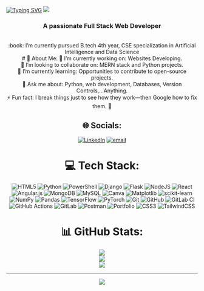 <a href="https://git.io/typing-svg"><img src="https://readme-typing-svg.herokuapp.com?font=Noto+Serif+Display&weight=200&size=30&pause=100&speed=50&color=F7F7F7&background=000000&center=true&vCenter=true&random=false&width=1080&height=250&lines=Hello!%F0%9F%91%8B;I'm+Nagasai;And+I+Welcome+You+To+My+Github%F0%9F%98%8A" alt="Typing SVG" /></a>
[![](https://visitcount.itsvg.in/api?id=nagasai&icon=2&color=10)](https://visitcount.itsvg.in)

<h3 align="center">A passionate Full Stack Web Developer </h3>

<br/>

<div align="center">
 :book: I’m currently pursued B.tech 4th year, CSE specialization in <bold>Artificial Intelligence and Data Science</bold></br>
# 💫 About Me:
🔭 I’m currently working on: Websites Developing.<br>👯 I’m looking to collaborate on: MERN stack and Python projects.<br>🌱 I’m currently learning:  Opportunities to contribute to open-source projects.<br>💬 Ask me about: Python, web development, Databases, Version Controls,...Anything.<br>⚡ Fun fact: I break things just to see how they work—then Google how to fix them. 🔧


## 🌐 Socials:
[![LinkedIn](https://img.shields.io/badge/LinkedIn-%230077B5.svg?logo=linkedin&logoColor=white)](https://linkedin.com/in/maddu-nagasai) [![email](https://img.shields.io/badge/Email-D14836?logo=gmail&logoColor=white)](mailto:nagasai1050@gmail.com) 

# 💻 Tech Stack:
![HTML5](https://img.shields.io/badge/html5-%23E34F26.svg?style=for-the-badge&logo=html5&logoColor=white) ![Python](https://img.shields.io/badge/python-3670A0?style=for-the-badge&logo=python&logoColor=ffdd54) ![PowerShell](https://img.shields.io/badge/PowerShell-%235391FE.svg?style=for-the-badge&logo=powershell&logoColor=white) ![Django](https://img.shields.io/badge/django-%23092E20.svg?style=for-the-badge&logo=django&logoColor=white) ![Flask](https://img.shields.io/badge/flask-%23000.svg?style=for-the-badge&logo=flask&logoColor=white) ![NodeJS](https://img.shields.io/badge/node.js-6DA55F?style=for-the-badge&logo=node.js&logoColor=white) ![React](https://img.shields.io/badge/react-%2320232a.svg?style=for-the-badge&logo=react&logoColor=%2361DAFB) ![Angular.js](https://img.shields.io/badge/angular.js-%23E23237.svg?style=for-the-badge&logo=angularjs&logoColor=white) ![MongoDB](https://img.shields.io/badge/MongoDB-%234ea94b.svg?style=for-the-badge&logo=mongodb&logoColor=white) ![MySQL](https://img.shields.io/badge/mysql-4479A1.svg?style=for-the-badge&logo=mysql&logoColor=white) ![Canva](https://img.shields.io/badge/Canva-%2300C4CC.svg?style=for-the-badge&logo=Canva&logoColor=white) ![Matplotlib](https://img.shields.io/badge/Matplotlib-%23ffffff.svg?style=for-the-badge&logo=Matplotlib&logoColor=black) ![scikit-learn](https://img.shields.io/badge/scikit--learn-%23F7931E.svg?style=for-the-badge&logo=scikit-learn&logoColor=white) ![NumPy](https://img.shields.io/badge/numpy-%23013243.svg?style=for-the-badge&logo=numpy&logoColor=white) ![Pandas](https://img.shields.io/badge/pandas-%23150458.svg?style=for-the-badge&logo=pandas&logoColor=white) ![TensorFlow](https://img.shields.io/badge/TensorFlow-%23FF6F00.svg?style=for-the-badge&logo=TensorFlow&logoColor=white) ![PyTorch](https://img.shields.io/badge/PyTorch-%23EE4C2C.svg?style=for-the-badge&logo=PyTorch&logoColor=white) ![Git](https://img.shields.io/badge/git-%23F05033.svg?style=for-the-badge&logo=git&logoColor=white) ![GitHub](https://img.shields.io/badge/github-%23121011.svg?style=for-the-badge&logo=github&logoColor=white) ![GitLab CI](https://img.shields.io/badge/gitlab%20CI-%23181717.svg?style=for-the-badge&logo=gitlab&logoColor=white) ![GitHub Actions](https://img.shields.io/badge/github%20actions-%232671E5.svg?style=for-the-badge&logo=githubactions&logoColor=white) ![GitLab](https://img.shields.io/badge/gitlab-%23181717.svg?style=for-the-badge&logo=gitlab&logoColor=white) ![Postman](https://img.shields.io/badge/Postman-FF6C37?style=for-the-badge&logo=postman&logoColor=white) ![Portfolio](https://img.shields.io/badge/Portfolio-%23000000.svg?style=for-the-badge&logo=firefox&logoColor=#FF7139) ![CSS3](https://img.shields.io/badge/css3-%231572B6.svg?style=for-the-badge&logo=css3&logoColor=white) ![TailwindCSS](https://img.shields.io/badge/tailwindcss-%2338B2AC.svg?style=for-the-badge&logo=tailwind-css&logoColor=white)
# 📊 GitHub Stats:
![](https://github-readme-stats.vercel.app/api?username=maddu-nagasai&theme=dark&hide_border=false&include_all_commits=false&count_private=false)<br/>
![](https://github-readme-streak-stats.herokuapp.com/?user=maddu-nagasai&theme=dark&hide_border=false)<br/>
![](https://github-readme-stats.vercel.app/api/top-langs/?username=maddu-nagasai&theme=dark&hide_border=false&include_all_commits=false&count_private=false&layout=compact)

---
[![](https://visitcount.itsvg.in/api?id=maddu-nagasai&icon=0&color=0)](https://visitcount.itsvg.in)

<!-- Proudly created with GPRM ( https://gprm.itsvg.in ) -->
